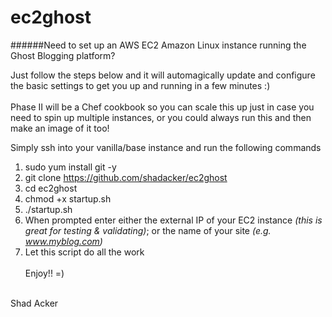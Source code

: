 # ec2ghost
######Need to set up an AWS EC2 Amazon Linux instance running the Ghost Blogging platform? 


Just follow the steps below and it will automagically update and configure the basic settings to get you up and running in a few minutes :)<br><br>Phase II will be a Chef cookbook so you can scale this up just in case you need to spin up multiple instances, or you could always run this and then make an image of it too!


Simply ssh into your vanilla/base instance and run the following commands

1. sudo yum install git -y<br>
2. git clone https://github.com/shadacker/ec2ghost<br>
3. cd ec2ghost<br>
4. chmod +x startup.sh<br>
5. ./startup.sh<br>
6. When prompted enter either the external IP of your EC2 instance *(this is great for testing & validating)*; or the name of your site *(e.g. www.myblog.com)* 
7. Let this script do all the work<br><br>Enjoy!!  =)
<br>
Shad Acker

